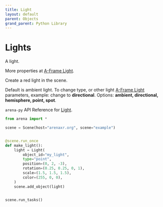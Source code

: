 ```yaml
---
title: Light
layout: default
parent: Objects
grand_parent: Python Library
---
```


# Lights

A light.

More properties at <a href='https://aframe.io/docs/1.5.0/components/light.html'>A-Frame Light</a>.

Create a red light in the scene.

Default is ambient light. To change type, or other light [A-Frame Light](https://aframe.io/docs/0.9.0/components/light.html) parameters, example: change to **directional**. Options: **ambient, directional, hemisphere, point, spot**.

`arena-py` API Reference for [Light](/content/python-api/objects/light).

```python
from arena import *

scene = Scene(host="arenaxr.org", scene="example")


@scene.run_once
def make_light():
    light = Light(
        object_id="my_light",
        type="point",
        position=(0, 2, -3),
        rotation=(0.25, 0.25, 0, 1),
        scale=(1.5, 1.5, 1.5),
        color=(255, 0, 0),
    )
    scene.add_object(light)


scene.run_tasks()
```
